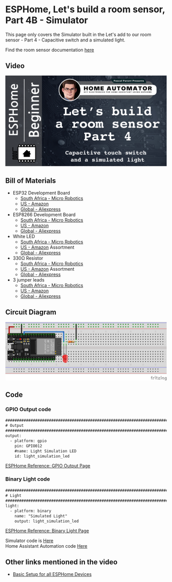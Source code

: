 # ESPHome, Let's build a room sensor, Part 4B - Simulator

This page only covers the Simulator built in the Let's add to our room sensor - Part 4 - Capacitive switch and a simulated light.

Find the room sensor documentation [here](/Lets_build_a_room_sensor/Part%204/README.md)

## Video

[![Watch the video](/Lets_build_a_room_sensor/Part%204/Images/Home-Automator-Thumbnail-Part%204.png)](https://youtu.be/Er1koLRFZCo)

## Bill of Materials

- ESP32 Development Board
    - [South Africa - Micro Robotics](https://www.robotics.org.za/ESP32-DEV-CP2102-C)
    - [US - Amazon](https://www.amazon.com/ESP-WROOM-32-Development-Microcontroller-Integrated-Compatible/dp/B07WCG1PLV)
    - [Global - Aliexpress](https://www.aliexpress.com/item/1005004407854271.html)
- ESP8266 Development Board
    - [South Africa - Micro Robotics](https://www.robotics.org.za/D1-MINI-V4-USBC)
    - [US - Amazon](https://www.amazon.com/HiLetgo-Internet-Development-Wireless-Micropython/dp/B081CSJV2V)
    - [Global - Aliexpress](https://www.aliexpress.com/item/1005006215841284.html)
- White LED
    - [South Africa - Micro Robotics](https://www.robotics.org.za/LED-05-BW)
    - [US - Amazon](https://www.amazon.com/BOJACK-Colors-Lights-Assored-Transparent) Assortment
    - [Global - Aliexpress](https://www.aliexpress.com/item/32505130071.html)
- 330Ω Resistor
    - [South Africa - Micro Robotics](https://www.robotics.org.za/RES-330E-50)
    - [US - Amazon](https://www.amazon.com/BOJACK-Values-Resistor-Resistors-Assortment/dp/B08FHPJ5G8) Assortment
    - [Global - Aliexpress](https://www.aliexpress.com/item/32952657927.html)
- 3 jumper leads
    - [South Africa - Micro Robotics](https://www.robotics.org.za/index.php?route=product/product&product_id=1477)
    - [US - Amazon](https://www.amazon.com/EDGELEC-Breadboard-Optional-Assorted-Multicolored/dp/B07GD2BWPY)
    - [Global - Aliexpress](https://www.aliexpress.com/item/1005002984683377.html)
    
## Circuit Diagram

![Circuit Diagram](/Lets_build_a_room_sensor/Part%204/Simulator/Images/Simulator.png)

## Code

### GPIO Output code

    ################################################################################
    # Output
    ################################################################################
    output:
      - platform: gpio
        pin: GPIO012
        #name: Light Simulation LED
        id: light_simulation_led

[ESPHome Reference: GPIO Output Page](https://esphome.io/components/output/gpio.html)  

### Binary Light code

    ################################################################################
    # Light
    ################################################################################
    light:
      - platform: binary
        name: "Simulated Light"
        output: light_simulation_led

[ESPHome Reference: Binary Light Page](https://esphome.io/components/light/binary.html)  

Simulator code is [Here](/Lets_build_a_room_sensor/Part%204/Simulator/ESPHome_Simulator.yaml)   
Home Assistant Automation code [Here](/Lets_build_a_room_sensor/Part%204/automation.yaml)

## Other links mentioned in the video

- [Basic Setup for all ESPHome Devices](/Tutorial%201%20-%20Basic%20Setup%20for%20all%20Devices/README.md)
